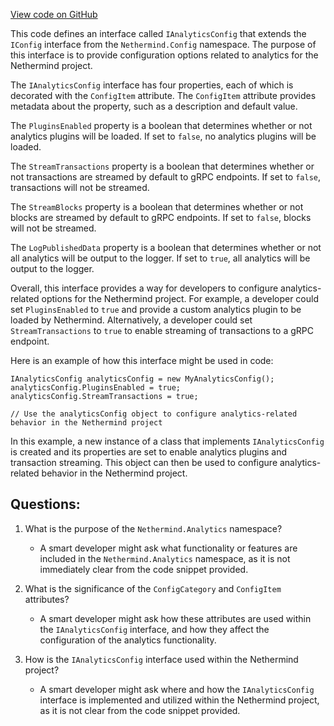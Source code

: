 [View code on GitHub](https://github.com/NethermindEth/nethermind/src/Nethermind/Nethermind.Analytics/IAnalyticsConfig.cs)

This code defines an interface called `IAnalyticsConfig` that extends the `IConfig` interface from the `Nethermind.Config` namespace. The purpose of this interface is to provide configuration options related to analytics for the Nethermind project. 

The `IAnalyticsConfig` interface has four properties, each of which is decorated with the `ConfigItem` attribute. The `ConfigItem` attribute provides metadata about the property, such as a description and default value. 

The `PluginsEnabled` property is a boolean that determines whether or not analytics plugins will be loaded. If set to `false`, no analytics plugins will be loaded. 

The `StreamTransactions` property is a boolean that determines whether or not transactions are streamed by default to gRPC endpoints. If set to `false`, transactions will not be streamed. 

The `StreamBlocks` property is a boolean that determines whether or not blocks are streamed by default to gRPC endpoints. If set to `false`, blocks will not be streamed. 

The `LogPublishedData` property is a boolean that determines whether or not all analytics will be output to the logger. If set to `true`, all analytics will be output to the logger. 

Overall, this interface provides a way for developers to configure analytics-related options for the Nethermind project. For example, a developer could set `PluginsEnabled` to `true` and provide a custom analytics plugin to be loaded by Nethermind. Alternatively, a developer could set `StreamTransactions` to `true` to enable streaming of transactions to a gRPC endpoint. 

Here is an example of how this interface might be used in code:

```
IAnalyticsConfig analyticsConfig = new MyAnalyticsConfig();
analyticsConfig.PluginsEnabled = true;
analyticsConfig.StreamTransactions = true;

// Use the analyticsConfig object to configure analytics-related behavior in the Nethermind project
```

In this example, a new instance of a class that implements `IAnalyticsConfig` is created and its properties are set to enable analytics plugins and transaction streaming. This object can then be used to configure analytics-related behavior in the Nethermind project.
## Questions: 
 1. What is the purpose of the `Nethermind.Analytics` namespace?
    - A smart developer might ask what functionality or features are included in the `Nethermind.Analytics` namespace, as it is not immediately clear from the code snippet provided.

2. What is the significance of the `ConfigCategory` and `ConfigItem` attributes?
    - A smart developer might ask how these attributes are used within the `IAnalyticsConfig` interface, and how they affect the configuration of the analytics functionality.

3. How is the `IAnalyticsConfig` interface used within the Nethermind project?
    - A smart developer might ask where and how the `IAnalyticsConfig` interface is implemented and utilized within the Nethermind project, as it is not clear from the code snippet provided.
